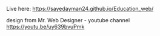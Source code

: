Live here: https://sayedayman24.github.io/Education_web/

design from Mr. Web Designer - youtube channel
https://youtu.be/uy639bvuPmk
